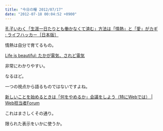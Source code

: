 ```yaml
---
title: "今日の糧 2012/07/17"
date: "2012-07-18 00:04:52 +0900"
---
```


  [孔子いわく「生涯一日たりとも働かなくて済む」方法は「情熱」と「愛」がカギ : ライフハッカー［日本版］](http://www.lifehacker.jp/2012/07/120715passioncanmake.html)

情熱は自分で育てるもの。

  [Life is beautiful: たかが電気、されど電気](http://satoshi.blogs.com/life/2012/07/sakamoto.html)

非常にわかりやすい。

なるほど。

一つの視点から語るものではないですよね。

  [新しいことを始めるときは「何をやめるか」会議をしよう（特にWebでは） | Web担当者Forum](http://web-tan.forum.impressrd.jp/e/2012/07/17/13206)

これはまさしくその通り。

限られた表示をいかに使うか。

